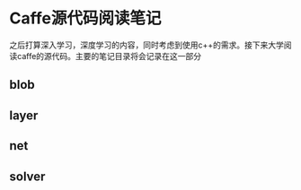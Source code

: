 # Caffe源代码阅读笔记
之后打算深入学习，深度学习的内容，同时考虑到使用c++的需求。接下来大学阅读caffe的源代码。主要的笔记目录将会记录在这一部分


## blob



## layer


## net


## solver